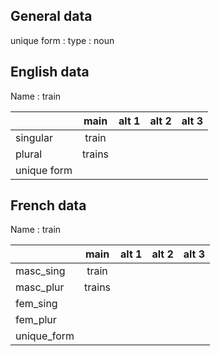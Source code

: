 ## General data

unique form :
type : noun

## English data

Name : train

|             |  main  | alt 1 | alt 2 | alt 3 |
| :---------- | :----: | :---: | :---: | ----- |
| singular    | train  |       |       |       |
| plural      | trains |       |       |       |
| unique form |        |       |       |       |

## French data

Name : train

|             |  main  | alt 1 | alt 2 | alt 3 |
| :---------- | :----: | :---: | :---: | :---: |
| masc_sing   | train  |       |       |       |
| masc_plur   | trains |       |       |       |
| fem_sing    |        |       |       |       |
| fem_plur    |        |       |       |       |
| unique_form |        |       |       |       |


